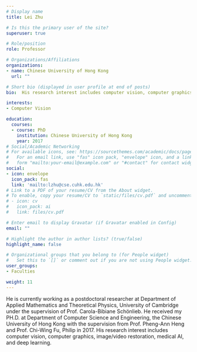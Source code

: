 ```yaml
---
# Display name
title: Lei Zhu

# Is this the primary user of the site?
superuser: true

# Role/position
role: Professor

# Organizations/Affiliations
organizations:
- name: Chinese University of Hong Kong
  url: ""

# Short bio (displayed in user profile at end of posts)
bio:  His research interest includes computer vision, computer graphics, image/video restoration, medical AI, and deep learning.

interests:
- Computer Vision

education:
  courses:
  - course: PhD
    institution: Chinese University of Hong Kong
    year: 2017
# Social/Academic Networking
# For available icons, see: https://sourcethemes.com/academic/docs/page-builder/#icons
#   For an email link, use "fas" icon pack, "envelope" icon, and a link in the
#   form "mailto:your-email@example.com" or "#contact" for contact widget.
social:
- icon: envelope
  icon_pack: fas
  link: 'mailto:lzhu@cse.cuhk.edu.hk'
# Link to a PDF of your resume/CV from the About widget.
# To enable, copy your resume/CV to `static/files/cv.pdf` and uncomment the lines below.
# - icon: cv
#   icon_pack: ai
#   link: files/cv.pdf

# Enter email to display Gravatar (if Gravatar enabled in Config)
email: ""

# Highlight the author in author lists? (true/false)
highlight_name: false

# Organizational groups that you belong to (for People widget)
#   Set this to `[]` or comment out if you are not using People widget.
user_groups:
- Faculties

weight: 11
---
```


He is currently working as a postdoctoral researcher at Department of Applied Mathematics and Theoretical Physics, University of Cambridge under the supervision of Prof. Carola-Bibiane Schönlieb. He received my PH.D. at Department of Computer Science and Engineering, the Chinese University of Hong Kong with the supervision from Prof. Pheng-Ann Heng and Prof. Chi-Wing Fu, Philip in 2017. His research interest includes computer vision, computer graphics, image/video restoration, medical AI, and deep learning.